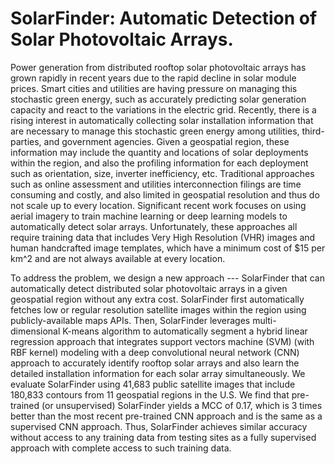 # SolarFinder: Automatic Detection of Solar Photovoltaic Arrays.

Power generation from distributed rooftop solar photovoltaic arrays has grown rapidly in recent years due to the rapid decline in solar module prices. Smart cities and utilities are having pressure on managing this stochastic green energy, such as accurately predicting solar generation capacity and react to the variations in the electric grid. Recently, there is a rising interest in automatically collecting solar installation information that are necessary to manage this stochastic green energy among utilities, third-parties, and government agencies. Given a geospatial region, these information may include the quantity and locations of solar deployments within the region, and also the profiling information for each deployment such as orientation, size, inverter inefficiency, etc. Traditional approaches such as online assessment and utilities interconnection filings are time consuming and costly, and also limited in geospatial resolution and thus do not scale up to every location. Significant recent work focuses on using aerial imagery to train machine learning or deep learning models to automatically detect solar arrays. Unfortunately, these approaches all require training data that includes Very High Resolution (VHR) images and human handcrafted image templates, which have a minimum cost of $15 per km^2 and are not always available at every location.

To address the problem, we design a new approach --- SolarFinder that can automatically detect distributed solar photovoltaic arrays in a given geospatial region without any extra cost. SolarFinder first automatically fetches low or regular resolution satellite images within the region using publicly-available maps APIs. Then, SolarFinder leverages multi-dimensional K-means algorithm to automatically segment a hybrid linear regression approach that integrates support vectors machine (SVM) (with RBF kernel) modeling with a deep convolutional neural network (CNN) approach to accurately identify rooftop solar arrays and also learn the detailed installation information for each solar array simultaneously. We evaluate SolarFinder using 41,683 public satellite images that include 180,833 contours from 11 geospatial regions in the U.S. We find that pre-trained (or unsupervised) SolarFinder yields a MCC of 0.17, which is 3 times better than the most recent pre-trained CNN approach and is the same as a supervised CNN approach. Thus, SolarFinder achieves similar accuracy without access to any training data from testing sites as a fully supervised approach with complete access to such training data.
